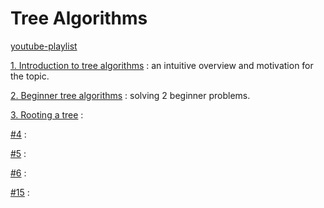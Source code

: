 # Tree Algorithms

[youtube-playlist](https://youtube.com/playlist?list=PLDV1Zeh2NRsDfGc8rbQ0_58oEZQVtvoIc&si=8E38jDEZ0503KeBs)

[1. Introduction to tree algorithms](videos/1/README.md) : an intuitive overview and motivation for the topic.

[2. Beginner tree algorithms](videos/2.%20Beginner%20tree%20algorithms/README.md) : solving 2 beginner problems.

[3. Rooting a tree](videos/3.%20Rooting%20a%20tree/README.md) :  

[#4](videos/4/README.md) : 

[#5](videos/5/README.md) : 

[#6](videos/6/README.md) : 

[#15](videos/15/README.md) : 